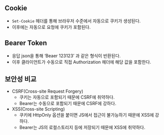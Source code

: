 ## Cookie

- `Set-Cookie` 헤더를 통해 브라우저 수준에서 자동으로 쿠키가 생성된다.
- 이후에는 자동으로 요청에 쿠키가 포함된다.

## Bearer Token

- 응답 json을 통해 ‘Beaer 123123’ 과 같은 형식이 반환된다.
- 이후 클라이언트가 수동으로 직접 Authorization 헤더에 해당 값을 포함한다.

## 보안성 비교

- CSRF(Cross-site Request Forgery)
    - 쿠키는 자동으로 포함되기 때문에 CSRF에 취약하다.
    - Bearer는 수동으로 포함되기 때문에 CSRF에 강하다.
- XSS(Cross-site Scripting)
    - 쿠키에 HttpOnly 옵션을 붙이면 JS에서 접근이 불가능하기 때문에 XSS에 강하다.
    - Bearer는 JS의 로컬스토리지 등에 저장되기 때문에 XSS에 취약하다.